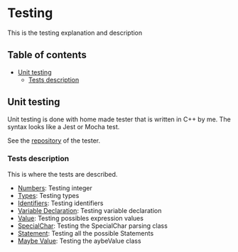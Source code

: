 # Testing

This is the testing explanation and description

## Table of contents

- [Unit testing](#unit-testing)
    - [Tests description](#tests-description)

## Unit testing <a name="unit-testing"></a>

Unit testing is done with home made tester that is written in C++ by me. The syntax looks like a Jest or Mocha test.

See the [repository](https://github.com/pulk66-s/CppTester) of the tester.

### Tests description <a name="tests-description"></a>

This is where the tests are described.

- [Numbers](unit/Numbers.md): Testing integer
- [Types](unit/Types.md): Testing types
- [Identifiers](unit/Identifiers.md): Testing identifiers
- [Variable Declaration](unit/VariableDecl.md): Testing variable declaration
- [Value](unit/Value.md): Testing possibles expression values
- [SpecialChar](unit/SpecialChar.md): Testing the SpecialChar parsing class
- [Statement](unit/Statement.md): Testing all the possible Statements
- [Maybe Value](unit/MaybeValue.md): Testing the aybeValue class

